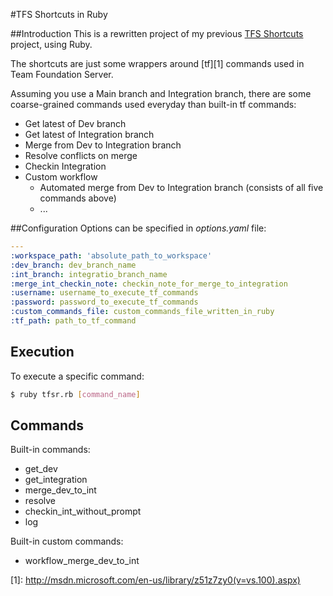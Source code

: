 #TFS Shortcuts in Ruby

##Introduction
This is a rewritten project of my previous [TFS Shortcuts](https://github.com/luislee818/TFS_Shortcuts) project, using Ruby.

The shortcuts are just some wrappers around [tf][1] commands used in Team Foundation Server.

Assuming you use a Main branch and Integration branch, there are some coarse-grained commands used everyday than built-in tf commands:

* Get latest of Dev branch
* Get latest of Integration branch
* Merge from Dev to Integration branch
* Resolve conflicts on merge
* Checkin Integration
* Custom workflow
	* Automated merge from Dev to Integration branch (consists of all five commands above)
	* ...

##Configuration
Options can be specified in *options.yaml* file:
```yaml
---
:workspace_path: 'absolute_path_to_workspace'
:dev_branch: dev_branch_name
:int_branch: integratio_branch_name
:merge_int_checkin_note: checkin_note_for_merge_to_integration
:username: username_to_execute_tf_commands
:password: password_to_execute_tf_commands
:custom_commands_file: custom_commands_file_written_in_ruby
:tf_path: path_to_tf_command
```

## Execution
To execute a specific command:
```bash
$ ruby tfsr.rb [command_name]
```

## Commands
Built-in commands:
* get_dev
* get_integration
* merge\_dev\_to_int
* resolve
* checkin\_int\_without\_prompt
* log

Built-in custom commands:
* workflow\_merge\_dev\_to\_int

[1]: http://msdn.microsoft.com/en-us/library/z51z7zy0(v=vs.100).aspx)